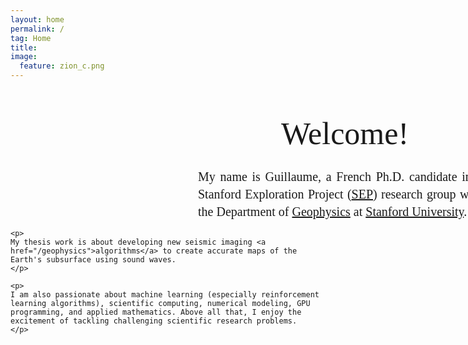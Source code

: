 ```yaml
---
layout: home
permalink: /
tag: Home
title:
image:
  feature: zion_c.png
---
```

<style>
  p{
  text-align:justify;
  font-family: Calibri;
  margin-left: 300px;
  font-size: 20px;
  width: 470px;
  line-height:1.4;
  margin-bottom: -0.0em;
  }
</style>

<style media="all and (max-width: 900px)">
  p{
  font-size: 20px;
  }
</style>

<body>
    <p style="text-align:center; font-family: Calibri; font-size: 50px;">Welcome!</p>
    <p>
        My name is Guillaume, a French Ph.D. candidate in the Stanford Exploration Project (<a href="/sep">SEP</a>) research group within the Department of <a href="https://earth.stanford.edu/geophysics" target="_blank">Geophysics</a> at <a href="https://www.stanford.edu" target="_blank">Stanford University</a>.  
    </p>

    <p>
    My thesis work is about developing new seismic imaging <a href="/geophysics">algorithms</a> to create accurate maps of the Earth's subsurface using sound waves.
    </p>    

    <p>
    I am also passionate about machine learning (especially reinforcement learning algorithms), scientific computing, numerical modeling, GPU programming, and applied mathematics. Above all that, I enjoy the excitement of tackling challenging scientific research problems.
    </p>    

</body>
